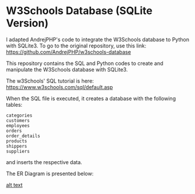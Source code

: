 # W3Schools Database (SQLite Version)

I adapted AndrejPHP's code to integrate the W3Schools database to Python with SQLite3.
To go to the original repository, use this link: https://github.com/AndrejPHP/w3schools-database

This repository contains the SQL and Python codes to create and manipulate the W3Schools database with SQLite3.

The w3Schools' SQL tutorial is here:
https://www.w3schools.com/sql/default.asp

When the SQL file is executed, it creates a database with the following tables:

    categories
    customers
    employees
    orders
    order_details
    products
    shippers
    suppliers
    
and inserts the respective data.

The ER Diagram is presented below:

[alt text](https://github.com/SherlonAlmeida/w3schools-database-sqlite/blob/master/ERDiagram.png)